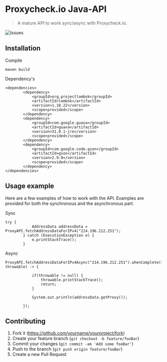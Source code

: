 # Proxycheck.io Java-API
> A mature API to work sync/async with Proxycheck.io.
> 
![Issues][issues]

## Installation

Compile
```
maven build
```
Dependency's
```
<dependencies>
        <dependency>
            <groupId>org.projectlombok</groupId>
            <artifactId>lombok</artifactId>
            <version>1.18.22</version>
            <scope>provided</scope>
        </dependency>
        <dependency>
            <groupId>com.google.guava</groupId>
            <artifactId>guava</artifactId>
            <version>31.0.1-jre</version>
            <scope>provided</scope>
        </dependency>
        <dependency>
            <groupId>com.google.code.gson</groupId>
            <artifactId>gson</artifactId>
            <version>2.9.0</version>
            <scope>provided</scope>
        </dependency>
</dependencies>
```

## Usage example

Here are a few examples of how to work with the API. Examples are provided for both the synchronous and the asynchronous part.

Sync
```
try {
            AddressData addressData = ProxyAPI.fetchAddressDataForIPv4("214.196.212.251");
        } catch (ExecutionException e) {
            e.printStackTrace();
        }
```

Async
```
ProxyAPI.fetchAddressDataForIPv4Async("214.196.212.251").whenComplete((addressData, throwable) -> {
           
            if(throwable != null) {
                throwable.printStackTrace();
                return;
            }

            System.out.println(addressData.getProxy());

        });
```

## Contributing

1. Fork it (<https://github.com/yourname/yourproject/fork>)
2. Create your feature branch (`git checkout -b feature/fooBar`)
3. Commit your changes (`git commit -am 'Add some fooBar'`)
4. Push to the branch (`git push origin feature/fooBar`)
5. Create a new Pull Request

[issues]: https://img.shields.io/github/issues/SquareCodeFX/proxycheck.io-api
[forks]: https://img.shields.io/github/forks/SquareCodeFX/proxycheck.io-api
[stars]: https://img.shields.io/github/stars/SquareCodeFX/proxycheck.io-api
[license]: https://img.shields.io/github/license/SquareCodeFX/proxycheck.io-api
[twitter]: https://img.shields.io/twitter/url?style=social
